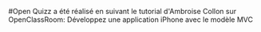 #Open Quizz a été réalisé en suivant le tutorial d'Ambroise Collon sur OpenClassRoom: Développez une application iPhone avec le modèle MVC

